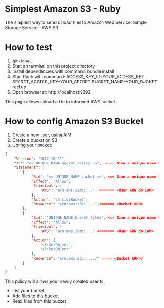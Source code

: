 # Simplest Amazon S3 - Ruby

The simplest way to send upload files to Amazon Web Service: Simple Storage Service - AWS:S3.

# How to test

  1. git clone...
  1. Start an terminal on this project directory
  1. Install dependencies with command: bundle install
  1. Start Rack with command: ACCESS_KEY_ID=YOUR_ACCESS_KEY SECRET_ACCESS_KEY=YOUR_SECRET BUCKET_NAME=YOUR_BUCKET rackup
  1. Open browser at: http://localhost:9292

This page allows upload a file to informed AWS bucket.

# How to config Amazon S3 Bucket

1. Create a new user, using AIM
1. Create a bucket on S3
1. Config your bucket:

```json
{
    "Version": "2012-10-17",
    "Id": "<< UNIQUE_NAME_bucket_policy >>",  <=== Give a unique name to this bucket policy
    "Statement": [
        {
            "Sid": "<< UNIQUE_NAME_bucket >>", <== Give a unique name to this bucket policy
            "Effect": "Allow",
            "Principal": {
                "AWS": "arn:aws:iam::..."  <====== <User ARN do IAM>
            },
            "Action": "s3:ListBucket",
            "Resource": "arn:aws:s3:::..." <====== <Bucket ARN>
        },
        {
            "Sid": "UNIQUE_NAME_bucket_files", <== Give a unique name to this files bucket policy
            "Effect": "Allow",
            "Principal": {
                "AWS": "arn:aws:iam::..." <======= <User ARN do IAM>
            },
            "Action": [
                "s3:GetObject",
                "s3:PutObject"
            ],
            "Resource": "arn:aws:s3:::.../" <==== <Bucket ARN>/
        }
    ]
}
```

This policy will allows your newly created user to:
- List your bucket
- Add files to this bucket
- Read files from this bucket
